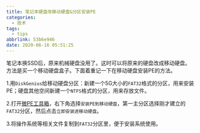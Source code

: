 ```yaml
---
title: 笔记本硬盘改移动硬盘&分区安装PE
categories:
  - 技术
tags:
  - tips
abbrlink: 53b6e946
date: 2020-06-16 05:51:25
---
```


 笔记本换SSD后，原来机械硬盘没用了。这时可以将原来的硬盘改成移动硬盘。方法是买一个移动硬盘盒子。下面着重记一下在移动硬盘安装PE的方法。

1.用`DiskGenius`给移动硬盘分区：新建一个5G大小的`FAT32`格式的分区，用来安装PE；硬盘其他空间新建一个`NTFS`格式的分区，用来存放文件。

2.打开[微PE工具箱](http://www.wepe.com.cn/download.html)，右下角选择`安装PE到移动硬盘`，第一主分区选择刚才建立的`FAT32`分区，然后点击`立即安装进移动硬盘`。

3.将操作系统等相关文件复制到`FAT32`分区里，便于安装系统使用。

